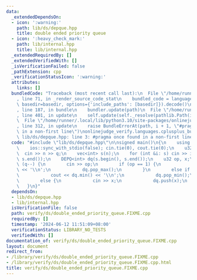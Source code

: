 ```yaml
---
data:
  _extendedDependsOn:
  - icon: ':warning:'
    path: lib/ds/depque.hpp
    title: double ended priority queue
  - icon: ':heavy_check_mark:'
    path: lib/internal.hpp
    title: lib/internal.hpp
  _extendedRequiredBy: []
  _extendedVerifiedWith: []
  _isVerificationFailed: false
  _pathExtension: cpp
  _verificationStatusIcon: ':warning:'
  attributes:
    links: []
  bundledCode: "Traceback (most recent call last):\n  File \"/home/runner/.local/lib/python3.10/site-packages/onlinejudge_verify/documentation/build.py\"\
    , line 71, in _render_source_code_stat\n    bundled_code = language.bundle(stat.path,\
    \ basedir=basedir, options={'include_paths': [basedir]}).decode()\n  File \"/home/runner/.local/lib/python3.10/site-packages/onlinejudge_verify/languages/cplusplus.py\"\
    , line 187, in bundle\n    bundler.update(path)\n  File \"/home/runner/.local/lib/python3.10/site-packages/onlinejudge_verify/languages/cplusplus_bundle.py\"\
    , line 401, in update\n    self.update(self._resolve(pathlib.Path(included), included_from=path))\n\
    \  File \"/home/runner/.local/lib/python3.10/site-packages/onlinejudge_verify/languages/cplusplus_bundle.py\"\
    , line 312, in update\n    raise BundleErrorAt(path, i + 1, \"#pragma once found\
    \ in a non-first line\")\nonlinejudge_verify.languages.cplusplus_bundle.BundleErrorAt:\
    \ lib/ds/depque.hpp: line 3: #pragma once found in a non-first line\n"
  code: "#include \"lib/ds/depque.hpp\"\n\nsigned main()\n{\n    using namespace std;\n\
    \    ios::sync_with_stdio(false); cin.tie(0), cout.tie(0);\n    u32 n, q;\n  \
    \  cin >> n >> q;\n    vec<int> s(n);\n    for (int &i: s) cin >> i;\n    sort(s.begin(),\
    \ s.end());\n    DEPQ<int> dq(s.begin(), s.end());\n    u32 op, x;\n    while\
    \ (q--) {\n        cin >> op;\n        if (op == 1) {\n            cout << dq.max()\
    \ << '\\n';\n            dq.pop_max();\n        }\n        else if (op == 2) {\n\
    \            cout << dq.min() << '\\n';\n            dq.pop_min();\n        }\n\
    \        else {\n            cin >> x;\n            dq.push(x);\n        }\n \
    \   }\n}"
  dependsOn:
  - lib/ds/depque.hpp
  - lib/internal.hpp
  isVerificationFile: false
  path: verify/ds/double_ended_priority_queue.FIXME.cpp
  requiredBy: []
  timestamp: '2024-06-12 11:51:09+08:00'
  verificationStatus: LIBRARY_NO_TESTS
  verifiedWith: []
documentation_of: verify/ds/double_ended_priority_queue.FIXME.cpp
layout: document
redirect_from:
- /library/verify/ds/double_ended_priority_queue.FIXME.cpp
- /library/verify/ds/double_ended_priority_queue.FIXME.cpp.html
title: verify/ds/double_ended_priority_queue.FIXME.cpp
---
```

